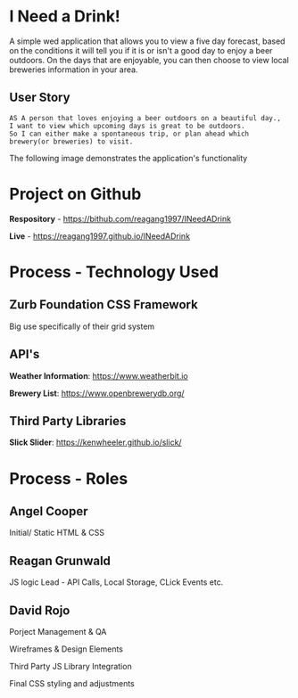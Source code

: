# I Need a Drink!

A simple wed application that allows you to view a five day forecast, based on the conditions it will tell you if it is or isn't a good day to enjoy a beer outdoors. On the days that are enjoyable, you can then choose to view local breweries information in your area. 

## User Story

```
AS A person that loves enjoying a beer outdoors on a beautiful day.,
I want to view which upcoming days is great to be outdoors.
So I can either make a spontaneous trip, or plan ahead which brewery(or breweries) to visit.
```


The following image demonstrates the application's functionality

<!--image-->

# Project on Github
**Respository** - https://bithub.com/reagang1997/INeedADrink

**Live** - https://reagang1997.github.io/INeedADrink


# Process - Technology Used 

## Zurb Foundation CSS Framework
Big use specifically of their grid system

## API's
**Weather Information**: https://www.weatherbit.io

**Brewery List**: https://www.openbrewerydb.org/

## Third Party Libraries
**Slick Slider**: https://kenwheeler.github.io/slick/

# Process - Roles 

## Angel Cooper 
Initial/ Static HTML & CSS

## Reagan Grunwald
JS logic Lead - API Calls, Local Storage, CLick Events etc.

## David Rojo
Porject Management & QA

Wireframes & Design Elements    

Third Party JS Library Integration

Final CSS styling and adjustments 


